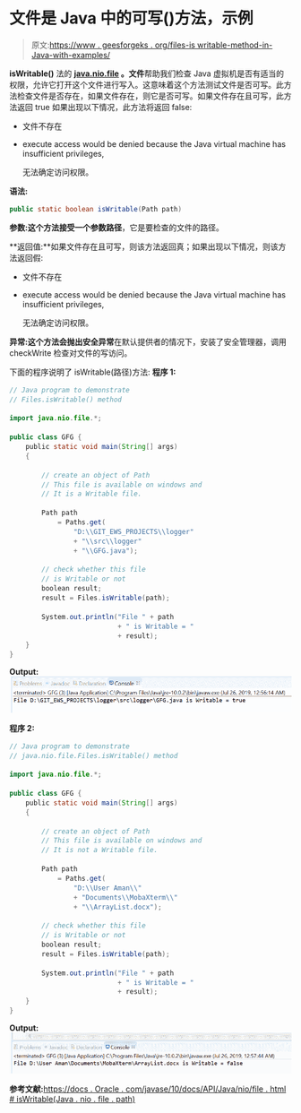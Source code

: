 # 文件是 Java 中的可写()方法，示例

> 原文:[https://www . geesforgeks . org/files-is writable-method-in-Java-with-examples/](https://www.geeksforgeeks.org/files-iswritable-method-in-java-with-examples/)

**isWritable()** 法的 **[java.nio.file](https://www.geeksforgeeks.org/tag/java-nio-file-package/) 。文件**帮助我们检查 Java 虚拟机是否有适当的权限，允许它打开这个文件进行写入。这意味着这个方法测试文件是否可写。此方法检查文件是否存在，如果文件存在，则它是否可写。如果文件存在且可写，此方法返回 true 如果出现以下情况，此方法将返回 false:

*   文件不存在
*   execute access would be denied because the Java virtual machine has insufficient privileges,

    无法确定访问权限。

**语法:**

```java
public static boolean isWritable(Path path)

```

**参数:**这个方法接受一个参数**路径**，它是要检查的文件的路径。

**返回值:**如果文件存在且可写，则该方法返回真；如果出现以下情况，则该方法返回假:

*   文件不存在
*   execute access would be denied because the Java virtual machine has insufficient privileges,

    无法确定访问权限。

**异常:**这个方法会抛出**安全异常**在默认提供者的情况下，安装了安全管理器，调用 checkWrite 检查对文件的写访问。

下面的程序说明了 isWritable(路径)方法:
**程序 1:**

```java
// Java program to demonstrate
// Files.isWritable() method

import java.nio.file.*;

public class GFG {
    public static void main(String[] args)
    {

        // create an object of Path
        // This file is available on windows and
        // It is a Writable file.

        Path path
            = Paths.get(
                "D:\\GIT_EWS_PROJECTS\\logger"
                + "\\src\\logger"
                + "\\GFG.java");

        // check whether this file
        // is Writable or not
        boolean result;
        result = Files.isWritable(path);

        System.out.println("File " + path
                           + " is Writable = "
                           + result);
    }
}
```

**Output:**![](img/2ae50a01c4a932660e7b14f2864a1b64.png)

**程序 2:**

```java
// Java program to demonstrate
// java.nio.file.Files.isWritable() method

import java.nio.file.*;

public class GFG {
    public static void main(String[] args)
    {

        // create an object of Path
        // This file is available on windows and
        // It is not a Writable file.

        Path path
            = Paths.get(
                "D:\\User Aman\\"
                + "Documents\\MobaXterm\\"
                + "\\ArrayList.docx");

        // check whether this file
        // is Writable or not
        boolean result;
        result = Files.isWritable(path);

        System.out.println("File " + path
                           + " is Writable = "
                           + result);
    }
}
```

**Output:**![](img/037747c025458524fc77d20eba634b46.png)

**参考文献:**[https://docs . Oracle . com/javase/10/docs/API/Java/nio/file . html # isWritable(Java . nio . file . path)](https://docs.oracle.com/javase/10/docs/api/java/nio/file/Files.html#isWritable(java.nio.file.Path))